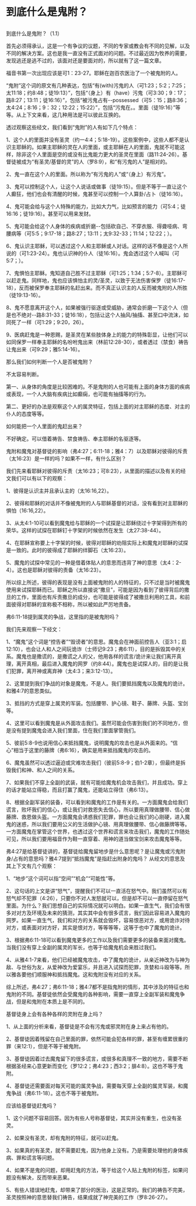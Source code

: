 # 到底什么是鬼附？

## 

到底什么是鬼附？（1.1）

首先必须得承认，这是一个有争议的议题，不同的专家或教会有不同的见解，以及不同的解决方案。这也是我一直没有正式面对的问题。不过最近因为牧养的需要，发现逃还是逃不过的，该面对还是要面对的，所以就有了这一篇文章。

福音书第一次出现应该是可1：23-27。耶稣在迦百农医治了一个被鬼附的人。

“鬼附”这个词的原文有几种表达，包括“有(with)污鬼的人（可1:23；5:2；7:25；太11:18；约8:48；徒19:13）”，包括“（身上）有（have）污鬼（可3:30；9：17；路8:27；13:11；徒16:16）”，包括“被污鬼占有--possessed（可5：15；路8:36；太4:24；8:16；9：32；12:22；15:22）”，包括“污鬼在。。里面（徒19:16）”等等。从上下文来看，这几种用法是可以彼此互换的。

透过观察这些经文，我们看到“鬼附”的人有如下几个特点：

1、这个人的里面并没有圣灵（约一4:4；5:18-19）。这些案例中，这些人都不是认识主耶稣的。如果主耶稣的灵在人的里面，或主耶稣在人的里面，鬼就不可能这样，除非这个人里面是空的或没有比鬼能力更大的圣灵在里面（路11:24-26）。基督徒被成为“有圣灵/基督的灵”的人（罗8:9），和“有污鬼的人”是相对的。

2、鬼一直在这个人的里面。所以称为“有污鬼的人”或“（身上）有污鬼”。

3、鬼可以控制这个人，让这个人说话或做事（徒19:15）。但是不等于一直让这个人癫狂，他们也会有清醒的时候，鬼甚至可以控制一个人算卦/占卜（徒16:16）。

4、鬼可能会给与这个人特殊的能力，比如大力气，比如预言的能力（可5:4；徒16:16；徒19:16）。甚至可以用来发财。

5、鬼可能会给这个人身体的疾病或折磨--包括砍自己、不穿衣服、得聋哑病、弯腰病等（可5:5；9:17-18；路8:27；13:11；太9:32-33；11:14；12:22；）。

6、鬼认识主耶稣，可以透过这个人和主耶稣或人对话。这样的话不像是这个人所说的（可1:23-24）。鬼也认识神的仆人（徒16:16）。鬼会透过这个人喊叫（可5:7；）。

7、鬼惧怕主耶稣。鬼知道自己胜不过主耶稣（可1:25；1:34；5:7-8）。主耶稣可以赶走鬼。同样地，鬼也应该惧怕主的灵/圣灵，以致于无法伤害保罗（徒16:17-18），反而被保罗奉主耶稣的名赶出来。而不真正认识主的人反而被鬼附的人所胜（徒19:13-16）。

8、鬼不愿意离开这个人，如果被强行驱逐或受威胁，通常会折磨一下这个人（但是也不绝对--路8:31-33；徒16:18），包括让这个人抽风/抽搐、甚至口中流沫，如同死了一样（可1:29；9:20，26）。

9、医病赶鬼是一种恩赐，是圣灵在某些肢体身上的能力的特殊彰显，让他们可以如同保罗一样奉主耶稣的名吩咐鬼出来（林前12:28-30），或者透过（禁食）祷告让鬼出来（可9:29；雅5:14-16）。

那么我们如何判断一个人是否被鬼附？

不太容易判断。

第一、从身体的角度是比较困难的。不是鬼附的人也可能有上面的身体方面的疾病或表现，一个人大脑有疾病比如癫痫，也可能有抽搐等的行为。

第二、更好的办法是观察这个人的属灵特征，包括上面的对主耶稣的态度、对主的仆人的态度等等。

如何能把一个人里面的鬼赶出来？

不好确定。可以借着祷告、禁食祷告、奉主耶稣的名驱逐等。

鬼附和魔鬼对基督徒的影响（弗4:27；6:11-18；雅4：7）以及耶稣对彼得的斥责（太16:23）是一样的吗？如果不一样，有什么区别？

我们先来看耶稣对彼得的斥责（太16:23；可8:23），从里面的描述以及有关的经文我们可以有以下的观察：

1、彼得是认识主并且承认主的（太16:16,22）。

2、彼得和耶稣的对话并不像被鬼附的人与耶稣基督的对话，没有看到对主耶稣的惧怕（16:16,22）。

3、从太4:1-10可以看到魔鬼给与耶稣的一个试探是让耶稣绕过十字架得到所有的荣华。这样的试探在耶稣钉十字架的时候依然在发生（太27:38-44）。

4、在耶稣宣称要上十字架的时候，彼得对耶稣的劝阻实际上和魔鬼对耶稣的试探是一致的。此时的彼得成了耶稣的绊脚石（太16:23）。

5、魔鬼的试探中常见的一种是借着体贴人的意思而违背了神的意思（太4：2-4）。这也是耶稣对彼得的责备（太16:23）。

所以综上所述，彼得的表现是没有上面被鬼附的人的特征的，只不过是当时被魔鬼使用来试探耶稣而已。耶稣之所以直接说“撒旦”，可能是因为看到了彼得背后的撒旦的工作，里面也有斥责撒旦的成分，也可能是彼得成了被撒旦利用的工具，和前面彼得对耶稣的宣称极不相称，所以被如此严厉地责备。

弗6:11-18提到属灵的争战，这里指的是被鬼附吗？

我们先来观察一下经文：

1、“魔鬼”这个词是“控告者”“毁谤者”的意思。魔鬼会在神面前控告人（亚3:1；启12:10），也会让人和人之间玩诡诈（士师记9:23；弗6:11），目的是拆毁其中的关系。魔鬼也是撒谎的，是撒谎之人的父，他用各样的谎言/诡计来让我们离开真理，离开真相，最后进入魔鬼的网罗（约8:44）。魔鬼也是试探人的，目的是让我们犯罪，离开神或离弃神（太4:3；来3:12-13）。

2、这里提到我们争战的对象是魔鬼，不是人。我们要抵挡魔鬼以及魔鬼的诡计。和雅4:7的意思类似。

3、抵挡的方式是穿上属灵的军装。包括腰带、护心镜、鞋子、藤牌、头盔、宝剑等。

4、这里可以看到魔鬼是从外面攻击我们。虽然可能会伤害到我们的不同地方，但是没有提到魔鬼会进入我们里面，住在我们里面掌管我们。

5、彼前5:8-9也说用信心来抵挡魔鬼，说明魔鬼的攻击也是从外面来的。“信心”相当于这里的藤牌（弗6:16），确实是用来抵挡魔鬼的攻击的。

6、魔鬼虽然可以透过逼迫或灾难攻击我们（彼前5:8-9；伯1-2章），但最终是拆毁我们和神、和人之间的关系。

7、如果我们不穿上全副的武装，就有可能给魔鬼机会攻击我们，并且成功。穿上的话才能站立得稳，而且打赢了魔鬼，还能站立得住（弗6:13）。

8、根据全副军装的装备，可以看到和魔鬼的工作是有关的。一方面魔鬼会给我们谎言，败坏我们的信心，或让我们对救恩失去信心，所以要用真理做腰带、信心做藤牌、救恩做头盔。一方面魔鬼会诱惑我们犯罪，罪也会让我们的心刚硬，进入魔鬼的迷惑，所以我们要用公义的生活做护心镜、用真理做腰带、信心做藤牌等等。一方面魔鬼在掌管这个世界，也透过这个世界和谎言来攻击我们，魔鬼的工作随处可见，所以我们要用福音作为鞋一直穿着、用神的道当做宝剑来攻击魔鬼等等。

弗4:27是给基督徒讲的，基督徒给魔鬼留地步是什么意思呢？是让魔鬼或污鬼附身/占有的意思吗？雅4:7提到“抵挡魔鬼”是指赶出附身的鬼吗？
从经文的意思及其上下文有几个观察：

1、“地步”这个词可以指“空间”“机会”“可能性”等。

2、这句话的上文是讲“怒气”，提醒我们不可以一直活在怒气中。我们虽然可以有怒气却不犯罪（4:26），只要你不对人发怒就可以，但是却不可以一直停留在怒气里面。为什么？我们思想自己的实际情况就可以明白。如果一直生气，我们会有很多对对方及环境及未来的猜测，其实其中会有很多谎言，我们因此容易进入魔鬼的网罗。如果一直生气，我们和对方的关系就会毁坏，容易恨恶对方，或用诡诈对待对方，或表面对对方好，其实是恨对方，等等等等，这等于也中了魔鬼的诡计。

3、根据弗6:11-18可以看到魔鬼更多的工作以及我们需要更多的装备来面对魔鬼。当我们没有穿上全副的属灵的军长，也等于给魔鬼机会来胜过我们。

4、从雅4:1-7来看，他们已经被魔鬼攻击，中了魔鬼的诡计，从亲近神改为与神为敌、与世俗为友，从爱神改为爱宴乐，并且进入试探而犯罪，贪婪和斗殴等等。所以雅各要他们顺服神和抵挡魔鬼。这和鬼附没有对应的关系。

综上所述，弗4:27；弗6:11-18；雅4:7都不是指鬼附的情形，其中涉及的特征也和鬼附的不同。基督徒依然会受魔鬼的各种影响，需要一直穿上全副军装和魔鬼争战，但是和鬼附在本质上是不同的。

基督徒身上会有各种各样的灵附在身上吗？

1、从上面的分析来看，基督徒是不会有污鬼或邪灵附在身上来占有他的。

2、基督徒因着残留在自己里面的罪，依然可能会犯各样的罪，甚至有缠累很重的罪（来12:1），但是不等于被鬼附。

3、基督徒因着过去魔鬼留下的很多谎言，或很多和真理不一致的地方，需要不断根据圣经来心意更新而变化（罗12:2；弗4:23；西3:2；腓4:8）。这也不等于鬼附。

4、基督徒还需要面对每天可能的属灵争战，需要每天穿上全副的属灵军装，和魔鬼争战（弗6:11-18）。这也不等于被鬼附。

应该给基督徒赶鬼吗？

1、这个问题不容易回答。因为有些人号称基督徒，其实并没有重生，也没有圣灵。

2、如果没有圣灵，却有鬼附的特征，就可以赶鬼。

3、如果真的有圣灵，就不需要赶鬼，因为他身上没有。乃是需要处理他的身体疾病、罪和谎言等问题。

4、如果不是鬼的问题，却用赶鬼的方法，等于给这个人贴上鬼附的标签，如果问题没有解决，反而带来恶果。

5、有些人错误地赶鬼，却带来了部分的医治，这是正常的。我们的祷告不完美，圣灵按照神的意思替我们祷告，结果成就了神完美的工作（罗8:26-27）。




